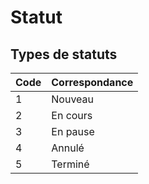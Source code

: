 # Statut

## Types de statuts

| Code | Correspondance |
| :-- | :-- |
| 1 | Nouveau |
| 2 | En cours |
| 3 | En pause |
| 4 | Annulé |
| 5 | Terminé |
